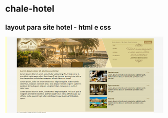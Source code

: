 # chale-hotel
## layout para site hotel - html e css
![site de hotel chalé](https://github.com/Gabrinne/chale-hotel/blob/master/chale.gif)
